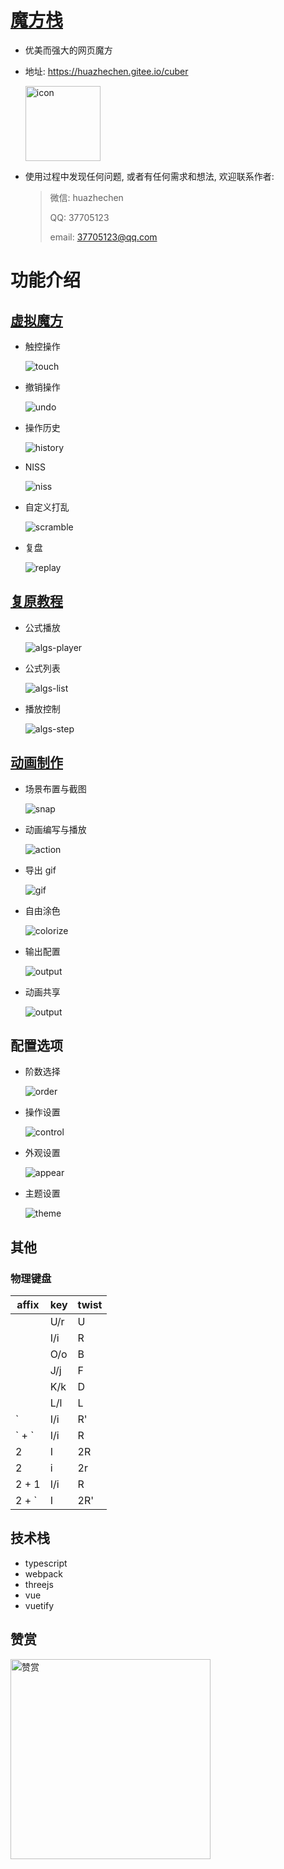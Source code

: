 # [魔方栈](https://huazhechen.gitee.io/cuber)

- 优美而强大的网页魔方

- 地址: <https://huazhechen.gitee.io/cuber>

  <img width="120px" src="https://gitee.com/huazhechen/cuber/raw/master/resource/icon.png"  alt="icon"/>

- 使用过程中发现任何问题, 或者有任何需求和想法, 欢迎联系作者:
  > 微信: huazhechen
  >
  > QQ: 37705123
  >
  > email: <37705123@qq.com>

# 功能介绍

## [虚拟魔方](https://huazhechen.gitee.io/cuber)

- 触控操作

  ![touch](https://gitee.com/huazhechen/cuber/raw/master/screenshot/touch.gif)

- 撤销操作

  ![undo](https://gitee.com/huazhechen/cuber/raw/master/screenshot/undo.gif)

- 操作历史

  ![history](https://gitee.com/huazhechen/cuber/raw/master/screenshot/history.gif)

- NISS

  ![niss](https://gitee.com/huazhechen/cuber/raw/master/screenshot/niss.gif)

- 自定义打乱

  ![scramble](https://gitee.com/huazhechen/cuber/raw/master/screenshot/scramble.gif)

- 复盘

  ![replay](https://gitee.com/huazhechen/cuber/raw/master/screenshot/replay.gif)

## [复原教程](https://huazhechen.gitee.io/cuber/?mode=algs)

- 公式播放

  ![algs-player](https://gitee.com/huazhechen/cuber/raw/master/screenshot/algs-player.gif)

* 公式列表

  ![algs-list](https://gitee.com/huazhechen/cuber/raw/master/screenshot/algs-list.gif)

- 播放控制

  ![algs-step](https://gitee.com/huazhechen/cuber/raw/master/screenshot/algs-step.gif)

## [动画制作](https://huazhechen.gitee.io/cuber?mode=director)

- 场景布置与截图

  ![snap](https://gitee.com/huazhechen/cuber/raw/master/screenshot/snap.gif)

- 动画编写与播放

  ![action](https://gitee.com/huazhechen/cuber/raw/master/screenshot/action.gif)

- 导出 gif

  ![gif](https://gitee.com/huazhechen/cuber/raw/master/screenshot/gif.gif)

- 自由涂色

  ![colorize](https://gitee.com/huazhechen/cuber/raw/master/screenshot/colorize.gif)

- 输出配置

  ![output](https://gitee.com/huazhechen/cuber/raw/master/screenshot/output.gif)

- 动画共享

  ![output](https://gitee.com/huazhechen/cuber/raw/master/screenshot/share.gif)

## 配置选项

- 阶数选择

  ![order](https://gitee.com/huazhechen/cuber/raw/master/screenshot/order.gif)

- 操作设置

  ![control](https://gitee.com/huazhechen/cuber/raw/master/screenshot/control.gif)

- 外观设置

  ![appear](https://gitee.com/huazhechen/cuber/raw/master/screenshot/appear.gif)

- 主题设置

  ![theme](https://gitee.com/huazhechen/cuber/raw/master/screenshot/theme.gif)

## 其他

### 物理键盘

| affix   | key | twist |
| ------- | --- | ----- |
|         | U/r | U     |
|         | I/i | R     |
|         | O/o | B     |
|         | J/j | F     |
|         | K/k | D     |
|         | L/l | L     |
| \`      | I/i | R'    |
| \` + \` | I/i | R     |
| 2       | I   | 2R    |
| 2       | i   | 2r    |
| 2 + 1   | I/i | R     |
| 2 + \`  | I   | 2R'   |

## 技术栈

- typescript
- webpack
- threejs
- vue
- vuetify

## 赞赏

  <img width="320px" src="https://gitee.com/huazhechen/cuber/raw/master/screenshot/appreciation.jpg"  alt="赞赏" />
